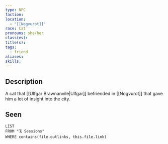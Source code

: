 ```yaml
---
type: NPC
faction: 
location:
  - "[[Nogvurot]]"
race: Cat
pronouns: she/her
class(es): 
title(s): 
tags:
  - friend
aliases: 
skills:
---
```

## Description
A cat that [[Ulfgar Brawnanvile|Ulfgar]] befriended in [[Nogvurot]] that gave him a lot of insight into the city.
## Seen
```dataview
LIST
FROM "🗓️ Sessions"
WHERE contains(file.outlinks, this.file.link)
```
